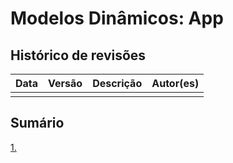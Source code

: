 # Modelos Dinâmicos: App

## Histórico de revisões
|   Data   |  Versão  |        Descrição       |          Autor(es)          |
|:--------:|:--------:|:----------------------:|:---------------------------:|
||       |     |    |

## Sumário
[1.](#1-) <br>